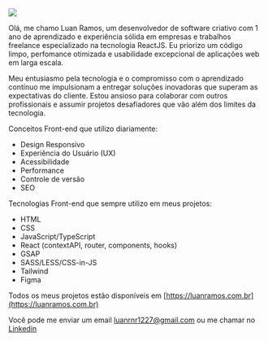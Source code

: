 <img src='https://capsule-render.vercel.app/api?type=waving&color=timeGradient&height=250&section=header&text=Luan%20Ramos&fontSize=70&fontAlignY=35&desc=Front-end%20Developer%20and%20UI%20Designer&descAlignY=50' />

Olá, me chamo Luan Ramos, um desenvolvedor de software criativo com 1 ano de aprendizado e experiência sólida em empresas e trabalhos freelance especializado na tecnologia ReactJS. Eu priorizo um código limpo, perfomance otimizada e usabilidade excepcional de aplicações web em larga escala.


Meu entusiasmo pela tecnologia e o compromisso com o aprendizado contínuo me impulsionam a entregar soluções inovadoras que superam as expectativas do cliente. Estou ansioso para colaborar com outros profissionais e assumir projetos desafiadores que vão além dos limites da tecnologia.

Conceitos Front-end que utilizo diariamente:

- Design Responsivo
- Experiência do Usuário (UX)
- Acessibilidade
- Performance
- Controle de versão
- SEO

Tecnologias Front-end que sempre utilizo em meus projetos:

- HTML
- CSS
- JavaScript/TypeScript
- React (contextAPI, router, components, hooks)
- GSAP
- SASS/LESS/CSS-in-JS
- Tailwind
- Figma

Todos os meus projetos estão disponíveis em [https://luanramos.com.br](https://luanramos.com.br)

Você pode me enviar um email luanrnr1227@gmail.com ou me chamar no [Linkedin](https://www.linkedin.com/in/luanrramos/) 

